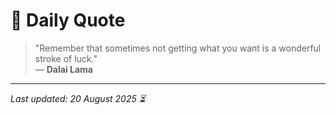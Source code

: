 # 📜 Daily Quote

> "Remember that sometimes not getting what you want is a wonderful stroke of luck."  
> — **Dalai Lama**

---

_Last updated: 20 August 2025 ⏳_
